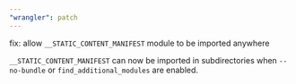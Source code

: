 ```yaml
---
"wrangler": patch
---
```


fix: allow `__STATIC_CONTENT_MANIFEST` module to be imported anywhere

`__STATIC_CONTENT_MANIFEST` can now be imported in subdirectories when
`--no-bundle` or `find_additional_modules` are enabled.
